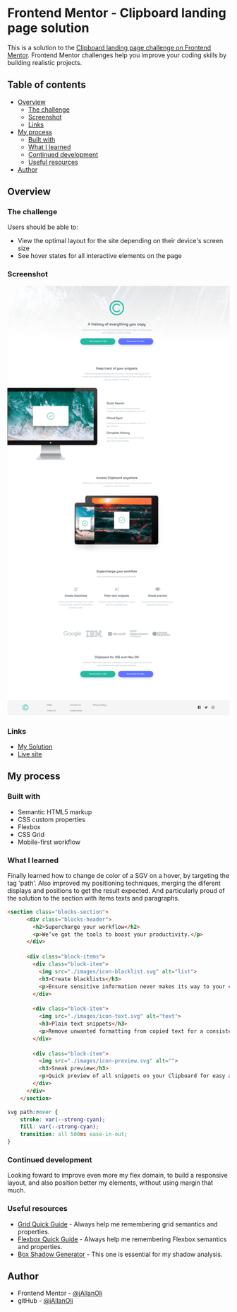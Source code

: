 # Frontend Mentor - Clipboard landing page solution

This is a solution to the [Clipboard landing page challenge on Frontend Mentor](https://www.frontendmentor.io/challenges/clipboard-landing-page-5cc9bccd6c4c91111378ecb9). Frontend Mentor challenges help you improve your coding skills by building realistic projects. 

## Table of contents

- [Overview](#overview)
  - [The challenge](#the-challenge)
  - [Screenshot](#screenshot)
  - [Links](#links)
- [My process](#my-process)
  - [Built with](#built-with)
  - [What I learned](#what-i-learned)
  - [Continued development](#continued-development)
  - [Useful resources](#useful-resources)
- [Author](#author)


## Overview

### The challenge

Users should be able to:

- View the optimal layout for the site depending on their device's screen size
- See hover states for all interactive elements on the page

### Screenshot

![](./screenshot.png)

### Links

- [My Solution](https://your-solution-url.com)
- [Live site](https://www.frontendmentor.io/solutions/clipboard-landing-page-97EKh2BvcD)

## My process

### Built with

- Semantic HTML5 markup
- CSS custom properties
- Flexbox
- CSS Grid
- Mobile-first workflow

### What I learned

Finally learned how to change de color of a SGV on a hover, by targeting the tag 'path'. Also improved my positioning techniques, merging the diferent displays and positions to get the result expected. And particularly proud of the solution to the section with items texts and paragraphs.

```html
<section class="blocks-section">
      <div class="blocks-header">
        <h2>Supercharge your workflow</h2>
        <p>We’ve got the tools to boost your productivity.</p>
      </div>

      <div class="block-items">
        <div class="block-item">
          <img src="./images/icon-blacklist.svg" alt="list">
          <h3>Create blacklists</h3>
          <p>Ensure sensitive information never makes its way to your clipboard by excluding certain sources.</p>
        </div>

        <div class="block-item">
          <img src="./images/icon-text.svg" alt="text">
          <h3>Plain text snippets</h3>
          <p>Remove unwanted formatting from copied text for a consistent look.</p>
        </div>

        <div class="block-item">
          <img src="./images/icon-preview.svg" alt="">
          <h3>Sneak preview</h3>
          <p>Quick preview of all snippets on your Clipboard for easy access.</p>
        </div>
      </div>
    </section>
```
```css
svg path:hover {
    stroke: var(--strong-cyan);
    fill: var(--strong-cyan);
    transition: all 500ms ease-in-out;
}
```

### Continued development

Looking foward to improve even more my flex domain, to build a responsive layout, and also position better my elements, without using margin that much.

### Useful resources

- [Grid Quick Guide](https://css-tricks.com/snippets/css/complete-guide-grid/) - Always help me remembering grid semantics and properties. 
- [Flexbox Quick Guide](https://css-tricks.com/snippets/css/a-guide-to-flexbox/) - Always help me remembering Flexbox semantics and properties. 
- [Box Shadow Generator](https://html-css-js.com/css/generator/box-shadow/) - This one is essential for my shadow analysis.

## Author

- Frontend Mentor - [@jAllanOli](https://www.frontendmentor.io/profile/jAllanOli)
- gitHub - [@jAllanOli](https://github.com/jAllanOli)